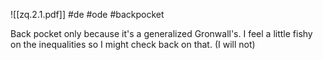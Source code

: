 ![[zq.2.1.pdf]] #de #ode #backpocket 

Back pocket only because it's a generalized Gronwall's. I feel a little fishy on the inequalities so I might check back on that. (I will not)